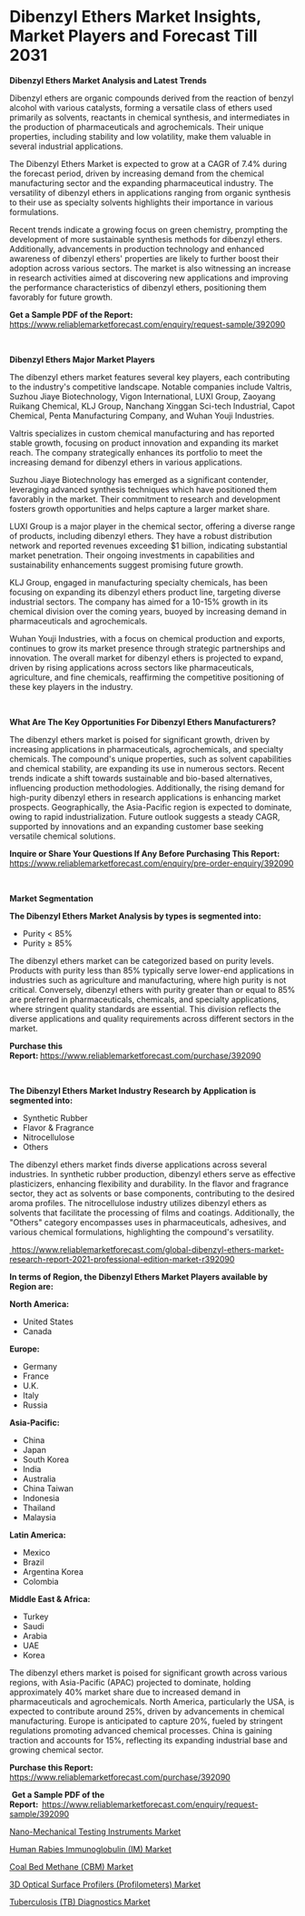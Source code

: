 <p><h1>Dibenzyl Ethers Market Insights, Market Players and Forecast Till 2031</h1></p><p><strong>Dibenzyl Ethers Market Analysis and Latest Trends</strong></p>
<p><p>Dibenzyl ethers are organic compounds derived from the reaction of benzyl alcohol with various catalysts, forming a versatile class of ethers used primarily as solvents, reactants in chemical synthesis, and intermediates in the production of pharmaceuticals and agrochemicals. Their unique properties, including stability and low volatility, make them valuable in several industrial applications.</p><p>The Dibenzyl Ethers Market is expected to grow at a CAGR of 7.4% during the forecast period, driven by increasing demand from the chemical manufacturing sector and the expanding pharmaceutical industry. The versatility of dibenzyl ethers in applications ranging from organic synthesis to their use as specialty solvents highlights their importance in various formulations.</p><p>Recent trends indicate a growing focus on green chemistry, prompting the development of more sustainable synthesis methods for dibenzyl ethers. Additionally, advancements in production technology and enhanced awareness of dibenzyl ethers' properties are likely to further boost their adoption across various sectors. The market is also witnessing an increase in research activities aimed at discovering new applications and improving the performance characteristics of dibenzyl ethers, positioning them favorably for future growth.</p></p>
<p><strong>Get a Sample PDF of the Report:&nbsp;</strong> <a href="https://www.reliablemarketforecast.com/enquiry/request-sample/392090?utm_campaign=1733&utm_medium=2&utm_source=Github&utm_content=ia&utm_term=26102024&utm_id=dibenzyl-ethers">https://www.reliablemarketforecast.com/enquiry/request-sample/392090</a></p>
<p>&nbsp;</p>
<p><strong>Dibenzyl Ethers Major Market Players</strong></p>
<p><p>The dibenzyl ethers market features several key players, each contributing to the industry's competitive landscape. Notable companies include Valtris, Suzhou Jiaye Biotechnology, Vigon International, LUXI Group, Zaoyang Ruikang Chemical, KLJ Group, Nanchang Xinggan Sci-tech Industrial, Capot Chemical, Penta Manufacturing Company, and Wuhan Youji Industries.</p><p>Valtris specializes in custom chemical manufacturing and has reported stable growth, focusing on product innovation and expanding its market reach. The company strategically enhances its portfolio to meet the increasing demand for dibenzyl ethers in various applications.</p><p>Suzhou Jiaye Biotechnology has emerged as a significant contender, leveraging advanced synthesis techniques which have positioned them favorably in the market. Their commitment to research and development fosters growth opportunities and helps capture a larger market share.</p><p>LUXI Group is a major player in the chemical sector, offering a diverse range of products, including dibenzyl ethers. They have a robust distribution network and reported revenues exceeding $1 billion, indicating substantial market penetration. Their ongoing investments in capabilities and sustainability enhancements suggest promising future growth.</p><p>KLJ Group, engaged in manufacturing specialty chemicals, has been focusing on expanding its dibenzyl ethers product line, targeting diverse industrial sectors. The company has aimed for a 10-15% growth in its chemical division over the coming years, buoyed by increasing demand in pharmaceuticals and agrochemicals.</p><p>Wuhan Youji Industries, with a focus on chemical production and exports, continues to grow its market presence through strategic partnerships and innovation. The overall market for dibenzyl ethers is projected to expand, driven by rising applications across sectors like pharmaceuticals, agriculture, and fine chemicals, reaffirming the competitive positioning of these key players in the industry.</p></p>
<p>&nbsp;</p>
<p><strong>What Are The Key Opportunities For Dibenzyl Ethers Manufacturers?</strong></p>
<p><p>The dibenzyl ethers market is poised for significant growth, driven by increasing applications in pharmaceuticals, agrochemicals, and specialty chemicals. The compound's unique properties, such as solvent capabilities and chemical stability, are expanding its use in numerous sectors. Recent trends indicate a shift towards sustainable and bio-based alternatives, influencing production methodologies. Additionally, the rising demand for high-purity dibenzyl ethers in research applications is enhancing market prospects. Geographically, the Asia-Pacific region is expected to dominate, owing to rapid industrialization. Future outlook suggests a steady CAGR, supported by innovations and an expanding customer base seeking versatile chemical solutions.</p></p>
<p><strong>Inquire or Share Your Questions If Any Before Purchasing This Report:</strong> <a href="https://www.reliablemarketforecast.com/enquiry/pre-order-enquiry/392090?utm_campaign=1733&utm_medium=2&utm_source=Github&utm_content=ia&utm_term=26102024&utm_id=dibenzyl-ethers">https://www.reliablemarketforecast.com/enquiry/pre-order-enquiry/392090</a></p>
<p>&nbsp;</p>
<p><strong>Market Segmentation</strong></p>
<p><strong>The Dibenzyl Ethers Market Analysis by types is segmented into:</strong></p>
<p><ul><li>Purity < 85%</li><li>Purity ≥ 85%</li></ul></p>
<p><p>The dibenzyl ethers market can be categorized based on purity levels. Products with purity less than 85% typically serve lower-end applications in industries such as agriculture and manufacturing, where high purity is not critical. Conversely, dibenzyl ethers with purity greater than or equal to 85% are preferred in pharmaceuticals, chemicals, and specialty applications, where stringent quality standards are essential. This division reflects the diverse applications and quality requirements across different sectors in the market.</p></p>
<p><strong>Purchase this Report:&nbsp;</strong><a href="https://www.reliablemarketforecast.com/purchase/392090?utm_campaign=1733&utm_medium=2&utm_source=Github&utm_content=ia&utm_term=26102024&utm_id=dibenzyl-ethers">https://www.reliablemarketforecast.com/purchase/392090</a></p>
<p>&nbsp;</p>
<p><strong>The Dibenzyl Ethers Market Industry Research by Application is segmented into:</strong></p>
<p><ul><li>Synthetic Rubber</li><li>Flavor & Fragrance</li><li>Nitrocellulose</li><li>Others</li></ul></p>
<p><p>The dibenzyl ethers market finds diverse applications across several industries. In synthetic rubber production, dibenzyl ethers serve as effective plasticizers, enhancing flexibility and durability. In the flavor and fragrance sector, they act as solvents or base components, contributing to the desired aroma profiles. The nitrocellulose industry utilizes dibenzyl ethers as solvents that facilitate the processing of films and coatings. Additionally, the "Others" category encompasses uses in pharmaceuticals, adhesives, and various chemical formulations, highlighting the compound's versatility.</p></p>
<p><a href="https://www.reliablemarketforecast.com/global-dibenzyl-ethers-market-research-report-2021-professional-edition-market-r392090?utm_campaign=1733&utm_medium=2&utm_source=Github&utm_content=ia&utm_term=26102024&utm_id=dibenzyl-ethers">&nbsp;https://www.reliablemarketforecast.com/global-dibenzyl-ethers-market-research-report-2021-professional-edition-market-r392090</a></p>
<p><strong>In terms of Region, the Dibenzyl Ethers Market Players available by Region are:</strong></p>
<p>
    <p> <strong> North America: </strong>
        <ul>
            <li>United States</li>
            <li>Canada</li>
        </ul>
        </p> 
    <p> <strong> Europe: </strong>
        <ul>
            <li>Germany</li>
            <li>France</li>
            <li>U.K.</li>
            <li>Italy</li>
            <li>Russia</li>
        </ul>
        </p> 
    <p> <strong> Asia-Pacific: </strong>
        <ul>
            <li>China</li>
            <li>Japan</li>
            <li>South Korea</li>
            <li>India</li>
            <li>Australia</li>
            <li>China Taiwan</li>
            <li>Indonesia</li>
            <li>Thailand</li>
            <li>Malaysia</li>
        </ul>
        </p> 
    <p> <strong> Latin America: </strong>
        <ul>
            <li>Mexico</li>
            <li>Brazil</li>
            <li>Argentina Korea</li>
            <li>Colombia</li>
        </ul>
        </p> 
    <p> <strong> Middle East & Africa: </strong>
        <ul>
            <li>Turkey</li>
            <li>Saudi</li>
            <li>Arabia</li>
            <li>UAE</li>
            <li>Korea</li>
        </ul>
    </p>
    </p>
<p><p>The dibenzyl ethers market is poised for significant growth across various regions, with Asia-Pacific (APAC) projected to dominate, holding approximately 40% market share due to increased demand in pharmaceuticals and agrochemicals. North America, particularly the USA, is expected to contribute around 25%, driven by advancements in chemical manufacturing. Europe is anticipated to capture 20%, fueled by stringent regulations promoting advanced chemical processes. China is gaining traction and accounts for 15%, reflecting its expanding industrial base and growing chemical sector.</p></p>
<p><strong>Purchase this Report: </strong><a href="https://www.reliablemarketforecast.com/purchase/392090?utm_campaign=1733&utm_medium=2&utm_source=Github&utm_content=ia&utm_term=26102024&utm_id=dibenzyl-ethers">https://www.reliablemarketforecast.com/purchase/392090</a></p>
<p>&nbsp;<strong>Get a Sample PDF of the Report:&nbsp;&nbsp;</strong><a href="https://www.reliablemarketforecast.com/enquiry/request-sample/392090?utm_campaign=1733&utm_medium=2&utm_source=Github&utm_content=ia&utm_term=26102024&utm_id=dibenzyl-ethers">https://www.reliablemarketforecast.com/enquiry/request-sample/392090</a></p>
<p><strong></strong></p>
<p><p><a href="https://www.linkedin.com/pulse/global-nano-mechanical-testing-instruments-nexus-sector-confluences-nlzbc?utm_campaign=1733&utm_medium=2&utm_source=Github&utm_content=ia&utm_term=26102024&utm_id=dibenzyl-ethers">Nano-Mechanical Testing Instruments Market</a></p><p><a href="https://www.linkedin.com/pulse/opportunities-challenges-human-rabies-immunoglobulin-im-market-xotpf?utm_campaign=1733&utm_medium=2&utm_source=Github&utm_content=ia&utm_term=26102024&utm_id=dibenzyl-ethers">Human Rabies Immunoglobulin (IM) Market</a></p><p><a href="https://www.linkedin.com/pulse/coal-bed-methane-cbm-market-size-growth-trends-statistics-aqxef?utm_campaign=1733&utm_medium=2&utm_source=Github&utm_content=ia&utm_term=26102024&utm_id=dibenzyl-ethers">Coal Bed Methane (CBM) Market</a></p><p><a href="https://www.linkedin.com/pulse/3d-optical-surface-profilers-profilometers-market-evolution-3wfvc?utm_campaign=1733&utm_medium=2&utm_source=Github&utm_content=ia&utm_term=26102024&utm_id=dibenzyl-ethers">3D Optical Surface Profilers (Profilometers) Market</a></p><p><a href="https://www.linkedin.com/pulse/global-tuberculosis-tb-diagnostics-market-trends-innovations-forward-looking-3ojaf?utm_campaign=1733&utm_medium=2&utm_source=Github&utm_content=ia&utm_term=26102024&utm_id=dibenzyl-ethers">Tuberculosis (TB) Diagnostics Market</a></p></p>